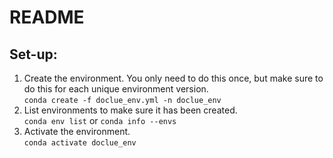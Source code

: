 # README

## Set-up:
1. Create the environment. You only need to do this once, but make sure to do this for each unique environment version. \
  `conda create -f doclue_env.yml -n doclue_env`
2. List environments to make sure it has been created. \
  `conda env list` or `conda info --envs` 
3. Activate the environment. \
  `conda activate doclue_env`
